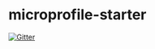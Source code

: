 # microprofile-starter

[![Gitter](https://badges.gitter.im/eclipse/microprofile-starter.svg)](https://gitter.im/eclipse/microprofile-starter?utm_source=badge&utm_medium=badge&utm_campaign=pr-badge&utm_content=badge)